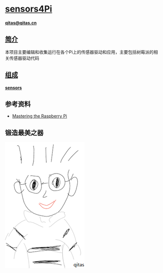 ﻿# [sensors4Pi](https://github.com/Qitas/sensors4Pi) 

#### qitas@qitas.cn

## [简介](https://github.com/Qitas/sensors4Pi/wiki)

本项目主要编辑和收集运行在各个Pi上的传感器驱动和应用，主要包括树莓派的相关传感器驱动代码

## [组成](https://github.com/Qitas/sensors4Pi)

#### [sensors](sensors/)

## 参考资料

* [Mastering the Raspberry Pi](http://mensshed-llandudno.co.uk/wp-content/uploads/Mastering%20the%20Raspberry%20Pi.pdf)

## 锻造最美之器

[![sites](qitas/qitas.png)](http://www.qitas.cn)
